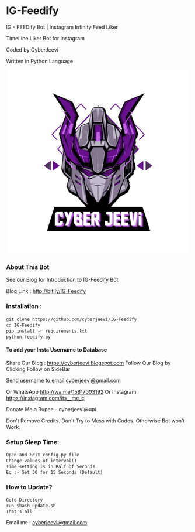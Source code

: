 # IG-Feedify
IG - FEEDify Bot | Instagram Infinity Feed Liker 

TimeLine Liker Bot for Instagram

Coded by CyberJeevi

Written in Python Language

<a href="https://youtube.com/c/CYBERARENA"><img src="1617046401067.png"></a>

### About This Bot

  See our Blog for Introduction to IG-Feedify Bot
      
   Blog Link : http://bit.ly/IG-Feedify
### Installation :
```
git clone https://github.com/cyberjeevi/IG-Feedify
cd IG-Feedify
pip install -r requirements.txt
python feedify.py
```
#### To add your Insta Username to Database

Share Our Blog : https://cyberjeevi.blogspot.com
Follow Our Blog by Clicking Follow on SideBar

Send username to email cyberjeevi@gmail.com

Or WhatsApp http://wa.me/15817003192
Or Instagram https://instagram.com/its__me_cj

Donate Me a Rupee - cyberjeevi@upi 


Don't Remove Credits.
Don't Try to Mess with Codes.
Otherwise Bot won't Work.

### Setup Sleep Time:
```
Open and Edit config.py file
Change values of interval() 
Time setting is in Half of Seconds
Eg :- Set 30 for 15 Seconds (Default)
```

### How to Update?
```
Goto Directory
run $bash update.sh
That's all
```
Email me : cyberjeevi@gmail.com
